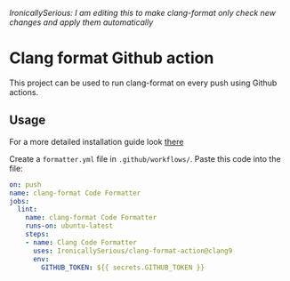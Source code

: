 _IronicallySerious: I am editing this to make clang-format only check new changes and apply them automatically_

# Clang format Github action

This project can be used to run clang-format on every push using Github actions.

## Usage

For a more detailed installation guide look [there](https://github.com/MarvinJWendt/run-node-formatter/wiki)

Create a `formatter.yml` file in `.github/workflows/`.
Paste this code into the file:

```yml
on: push
name: clang-format Code Formatter
jobs:
  lint:
    name: clang-format Code Formatter
    runs-on: ubuntu-latest
    steps:
    - name: Clang Code Formatter
      uses: IronicallySerious/clang-format-action@clang9
      env:
        GITHUB_TOKEN: ${{ secrets.GITHUB_TOKEN }}
```
